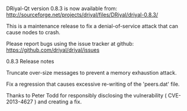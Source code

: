 DRiyal-Qt version 0.8.3 is now available from:
  http://sourceforge.net/projects/driyal/files/DRiyal/driyal-0.8.3/

This is a maintenance release to fix a denial-of-service attack that
can cause nodes to crash.

Please report bugs using the issue tracker at github:
  https://github.com/driyal/driyal/issues

0.8.3 Release notes

Truncate over-size messages to prevent a memory exhaustion attack.

Fix a regression that causes excessive re-writing of the 'peers.dat' file.


Thanks to Peter Todd for responsibly disclosing the vulnerability
( CVE-2013-4627 ) and creating a fix.
